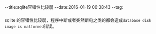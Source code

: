 --title:sqlite容错性比较弱
--date:2016-01-19 06:38:43
--tag:
###
sqlite 的容错性比较弱，程序中断或者突然断电之类的都会造成`database disk image is malformed`错误。
